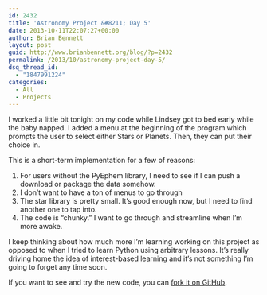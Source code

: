 ```yaml
---
id: 2432
title: 'Astronomy Project &#8211; Day 5'
date: 2013-10-11T22:07:27+00:00
author: Brian Bennett
layout: post
guid: http://www.brianbennett.org/blog/?p=2432
permalink: /2013/10/astronomy-project-day-5/
dsq_thread_id:
  - "1847991224"
categories:
  - All
  - Projects
---
```

I worked a little bit tonight on my code while Lindsey got to bed early while the baby napped. I added a menu at the beginning of the program which prompts the user to select either Stars or Planets. Then, they can put their choice in.

This is a short-term implementation for a few of reasons:

  1. For users without the PyEphem library, I need to see if I can push a download or package the data somehow.
  2. I don&#8217;t want to have a ton of menus to go through
  3. The star library is pretty small. It&#8217;s good enough now, but I need to find another one to tap into.
  4. The code is &#8220;chunky.&#8221; I want to go through and streamline when I&#8217;m more awake.

I keep thinking about how much more I&#8217;m learning working on this project as opposed to when I tried to learn Python using arbitrary lessons. It&#8217;s really driving home the idea of interest-based learning and it&#8217;s not something I&#8217;m going to forget any time soon.

If you want to see and try the new code, you can [fork it on GitHub](https://github.com/TSCBennett/astro).
